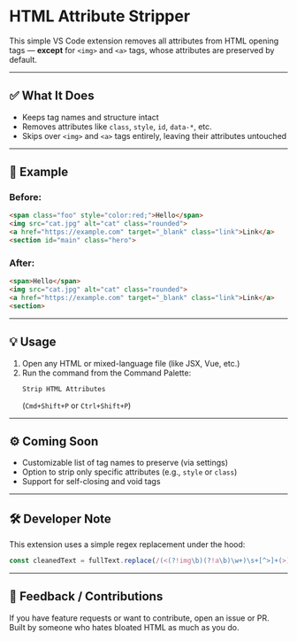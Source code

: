 # HTML Attribute Stripper

This simple VS Code extension removes all attributes from HTML opening tags — **except** for `<img>` and `<a>` tags, whose attributes are preserved by default.

---

## ✅ What It Does

- Keeps tag names and structure intact
- Removes attributes like `class`, `style`, `id`, `data-*`, etc.
- Skips over `<img>` and `<a>` tags entirely, leaving their attributes untouched

---

## 🔧 Example

### Before:

```html
<span class="foo" style="color:red;">Hello</span>
<img src="cat.jpg" alt="cat" class="rounded">
<a href="https://example.com" target="_blank" class="link">Link</a>
<section id="main" class="hero">
```

### After:

```html
<span>Hello</span>
<img src="cat.jpg" alt="cat" class="rounded">
<a href="https://example.com" target="_blank" class="link">Link</a>
<section>
```

---

## 💡 Usage

1. Open any HTML or mixed-language file (like JSX, Vue, etc.)
2. Run the command from the Command Palette:
   ```
   Strip HTML Attributes
   ```
   (`Cmd+Shift+P` or `Ctrl+Shift+P`)

---

## ⚙️ Coming Soon

- Customizable list of tag names to preserve (via settings)
- Option to strip only specific attributes (e.g., `style` or `class`)
- Support for self-closing and void tags

---

## 🛠️ Developer Note

This extension uses a simple regex replacement under the hood:

```js
const cleanedText = fullText.replace(/(<(?!img\b)(?!a\b)\w+)\s+[^>]+(>)/g, '$1$2');
```

---

## 📣 Feedback / Contributions

If you have feature requests or want to contribute, open an issue or PR.  
Built by someone who hates bloated HTML as much as you do.
